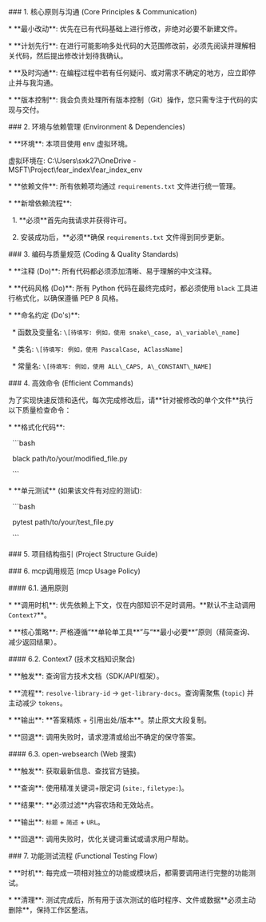 \### 1. 核心原则与沟通 (Core Principles \& Communication)



\* \*\*最小改动\*\*: 优先在已有代码基础上进行修改，非绝对必要不新建文件。

\* \*\*计划先行\*\*: 在进行可能影响多处代码的大范围修改前，必须先阅读并理解相关代码，然后提出修改计划待我确认。

\* \*\*及时沟通\*\*: 在编程过程中若有任何疑问、或对需求不确定的地方，应立即停止并与我沟通。

\* \*\*版本控制\*\*: 我会负责处理所有版本控制（Git）操作，您只需专注于代码的实现与交付。



\### 2. 环境与依赖管理 (Environment \& Dependencies)



\* \*\*环境\*\*: 本项目使用 env 虚拟环境。

虚拟环境在: C:\Users\sxk27\OneDrive - MSFT\Project\fear_index\fear_index_env

\* \*\*依赖文件\*\*: 所有依赖项均通过 `requirements.txt` 文件进行统一管理。

\* \*\*新增依赖流程\*\*:

&nbsp;   1.  \*\*必须\*\*首先向我请求并获得许可。

&nbsp;   2.  安装成功后，\*\*必须\*\*确保 `requirements.txt` 文件得到同步更新。



\### 3. 编码与质量规范 (Coding \& Quality Standards)



\* \*\*注释 (Do)\*\*: 所有代码都必须添加清晰、易于理解的中文注释。

\* \*\*代码风格 (Do)\*\*: 所有 Python 代码在最终完成时，都必须使用 `black` 工具进行格式化，以确保遵循 PEP 8 风格。

\* \*\*命名约定 (Do's)\*\*:

&nbsp;   \* 函数及变量名: `\[待填写: 例如，使用 snake\_case, a\_variable\_name]`

&nbsp;   \* 类名: `\[待填写: 例如，使用 PascalCase, AClassName]`

&nbsp;   \* 常量名: `\[待填写: 例如，使用 ALL\_CAPS, A\_CONSTANT\_NAME]`



\### 4. 高效命令 (Efficient Commands)



为了实现快速反馈和迭代，每次完成修改后，请\*\*针对被修改的单个文件\*\*执行以下质量检查命令：



\* \*\*格式化代码\*\*:

&nbsp;   ```bash

&nbsp;   black path/to/your/modified\_file.py

&nbsp;   ```

\* \*\*单元测试\*\* (如果该文件有对应的测试):

&nbsp;   ```bash

&nbsp;   pytest path/to/your/test\_file.py

&nbsp;   ```



\### 5. 项目结构指引 (Project Structure Guide)







\### 6. mcp调用规范 (mcp Usage Policy)



\#### 6.1. 通用原则

\* \*\*调用时机\*\*: 优先依赖上下文，仅在内部知识不足时调用。\*\*默认不主动调用 `Context7`\*\*。

\* \*\*核心策略\*\*: 严格遵循“\*\*单轮单工具\*\*”与“\*\*最小必要\*\*”原则（精简查询、减少返回结果）。



\#### 6.2. Context7 (技术文档知识聚合)

\* \*\*触发\*\*: 查询官方技术文档（SDK/API/框架）。

\* \*\*流程\*\*: `resolve-library-id` -> `get-library-docs`。查询需聚焦 (`topic`) 并主动减少 `tokens`。

\* \*\*输出\*\*: \*\*答案精炼 + 引用出处/版本\*\*。禁止原文大段复制。

\* \*\*回退\*\*: 调用失败时，请求澄清或给出不确定的保守答案。



\#### 6.3. open-websearch (Web 搜索)

\* \*\*触发\*\*: 获取最新信息、查找官方链接。

\* \*\*查询\*\*: 使用精准关键词+限定词 (`site:`, `filetype:`)。

\* \*\*结果\*\*: \*\*必须过滤\*\*内容农场和无效站点。

\* \*\*输出\*\*: `标题` + `简述` + `URL`。

\* \*\*回退\*\*: 调用失败时，优化关键词重试或请求用户帮助。



\### 7. 功能测试流程 (Functional Testing Flow)



\* \*\*时机\*\*: 每完成一项相对独立的功能或模块后，都需要调用进行完整的功能测试。

\* \*\*清理\*\*: 测试完成后，所有用于该次测试的临时程序、文件或数据\*\*必须主动删除\*\*，保持工作区整洁。

